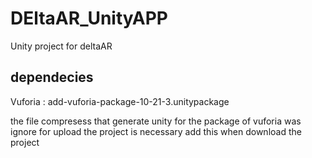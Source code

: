 # DEltaAR_UnityAPP
 Unity project for deltaAR

## dependecies 

Vuforia :
add-vuforia-package-10-21-3.unitypackage

the file compresess that generate unity for the package of vuforia was  ignore for upload the project is necessary add this when download the project